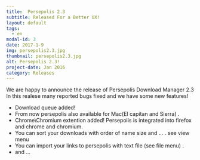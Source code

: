 ```yaml
---
title:  Persepolis 2.3
subtitle: Released For a Better UX!
layout: default
tags:
  - en
modal-id: 3
date: 2017-1-9
img: persepolis2.3.jpg
thumbnail: persepolis2.3.jpg
alt: Persepolis 2.3!
project-date: Jan 2016
category: Releases
---
```

We are happy to announce the release of Persepolis Download Manager 2.3
In this realese many reported bugs fixed and we have some new features!
* Download queue added!
* From now persepolis also available for Mac(El capitan and Sierra) .
* Chrome\Chromium extention added! Persepolis is integrated into firefox and chrome and chromium.
* You can sort your downloads with order of name size and ... . see view menu
* You can import your links to persepolis with text file (see file menu) .
* and ...

